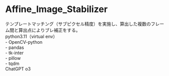 # Affine_Image_Stabilizer
テンプレートマッチング（サブピクセル精度）を実施し、算出した複数のフレーム間と算出点によりブレ補正をする。  
    python3.11（virtual env）  
      - OpenCV-python  
      - pandas  
      - tk-inter  
      - pillow  
      - tqdm  
    ChatGPT o3
